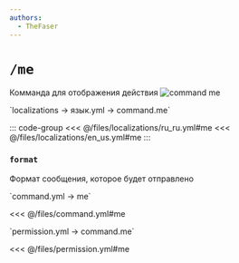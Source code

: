 ```yaml
---
authors:
  - TheFaser
---
```


# `/me`

Комманда для отображения действия
![command me](/commandme.png)

[//]: # (localization)
<!--@include: @/parts/words.md#localization--> 
<!--@include: @/parts/words.md#path--> `localizations → язык.yml → command.me`

<!--@include: @/parts/words.md#default--> 

::: code-group
<<< @/files/localizations/ru_ru.yml#me
<<< @/files/localizations/en_us.yml#me
:::

### `format`

Формат сообщения, которое будет отправлено

[//]: # (command.yml)
<!--@include: @/parts/words.md#setting-->
<!--@include: @/parts/words.md#path--> `command.yml → me`

<!--@include: @/parts/words.md#default-->
<<< @/files/command.yml#me

<!--@include: @/parts/enable.md-->
<!--@include: @/parts/range.md-->
<!--@include: @/parts/aliases.md-->
<!--@include: @/parts/destination.md-->
<!--@include: @/parts/cooldown.md-->
<!--@include: @/parts/sound.md-->

[//]: # (permission.yml)
<!--@include: @/parts/words.md#permission-->
<!--@include: @/parts/words.md#path--> `permission.yml → command.me`

<!--@include: @/parts/words.md#default-->
<<< @/files/permission.yml#me

<!--@include: @/parts/permission/permissionTier3.md-->
<!--@include: @/parts/permission/cooldown.md-->
<!--@include: @/parts/permission/sound.md-->